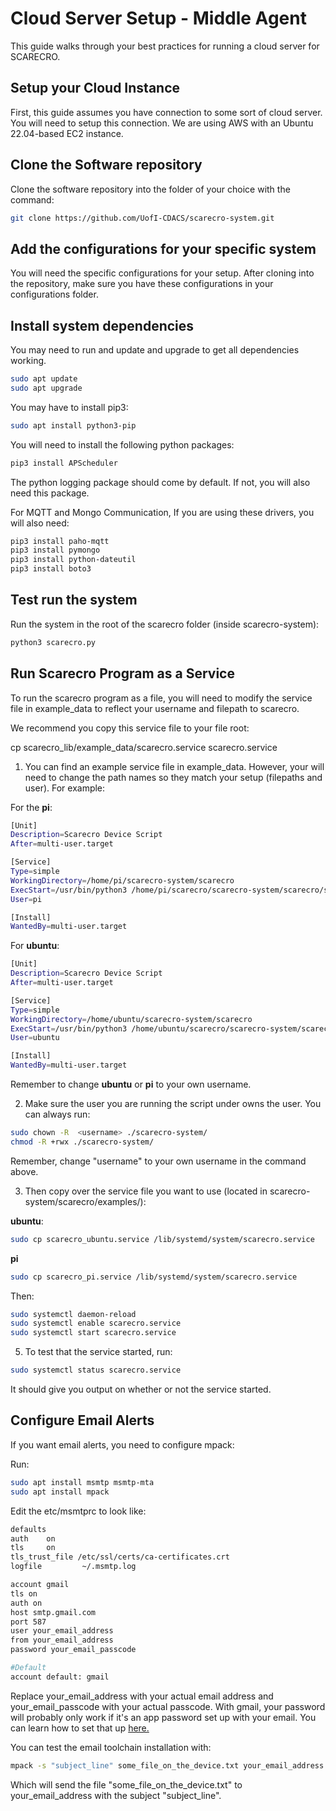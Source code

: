 # Cloud Server Setup - Middle Agent 
This guide walks through your best practices for running a cloud server for SCARECRO. 

## Setup your Cloud Instance
First, this guide assumes you have connection to some sort of cloud server. You will need to setup this connection. We are using AWS with an Ubuntu 22.04-based EC2 instance. 

## Clone the Software repository 
Clone the software repository into the folder of your choice with the command:

```bash
git clone https://github.com/UofI-CDACS/scarecro-system.git 
```

## Add the configurations for your specific system
You will need the specific configurations for your setup. After cloning into the repository, make sure you have these configurations in your configurations folder. 

## Install system dependencies

You may need to run and update and upgrade to get all dependencies working. 

```bash
sudo apt update
sudo apt upgrade
```
You may have to install pip3:

```bash
sudo apt install python3-pip
```

You will need to install the following python packages:
```bash
pip3 install APScheduler
```

The python logging package should come by default. If not, you will also need this package. 

For MQTT and Mongo Communication, If you are using these drivers, you will also need:

```bash
pip3 install paho-mqtt
pip3 install pymongo
pip3 install python-dateutil
pip3 install boto3
```


## Test run the system
Run the system in the root of the scarecro folder (inside scarecro-system):

```bash
python3 scarecro.py 
```



## Run Scarecro Program as a Service
To run the scarecro program as a file, you will need to modify the service file in example_data to reflect your username and filepath to scarecro. 

We recommend you copy this service file to your file root:

cp scarecro_lib/example_data/scarecro.service scarecro.service

1. You can find an example service file in example_data. However, your will need to change the path names so they match your setup (filepaths and user). For example: 

For the **pi**: 

```bash
[Unit]
Description=Scarecro Device Script
After=multi-user.target

[Service]
Type=simple
WorkingDirectory=/home/pi/scarecro-system/scarecro
ExecStart=/usr/bin/python3 /home/pi/scarecro/scarecro-system/scarecro/scarecro.py
User=pi

[Install]
WantedBy=multi-user.target
```

For **ubuntu**: 

```bash
[Unit]
Description=Scarecro Device Script
After=multi-user.target

[Service]
Type=simple
WorkingDirectory=/home/ubuntu/scarecro-system/scarecro
ExecStart=/usr/bin/python3 /home/ubuntu/scarecro/scarecro-system/scarecro/scarecro.py
User=ubuntu

[Install]
WantedBy=multi-user.target
```

Remember to change **ubuntu** or **pi** to your own username. 

2. Make sure the user you are running the script under owns the user. You can always run:

```bash
sudo chown -R  <username> ./scarecro-system/
chmod -R +rwx ./scarecro-system/
```

Remember, change "username" to your own username in the command above. 


3. Then copy over the service file you want to use (located in scarecro-system/scarecro/examples/): 

**ubuntu**: 

```bash
sudo cp scarecro_ubuntu.service /lib/systemd/system/scarecro.service
```
**pi**

```bash
sudo cp scarecro_pi.service /lib/systemd/system/scarecro.service
```

Then:

```bash
sudo systemctl daemon-reload
sudo systemctl enable scarecro.service
sudo systemctl start scarecro.service
```

5. To test that the service started, run:

```bash
sudo systemctl status scarecro.service
```

It should give you output on whether or not the service started. 


## Configure Email Alerts
If you want email alerts, you need to configure mpack: 

Run: 

```bash
sudo apt install msmtp msmtp-mta
sudo apt install mpack
```
Edit the etc/msmtprc to look like:

```bash
defaults
auth    on
tls     on
tls_trust_file /etc/ssl/certs/ca-certificates.crt
logfile         ~/.msmtp.log

account gmail
tls on
auth on
host smtp.gmail.com
port 587
user your_email_address
from your_email_address
password your_email_passcode

#Default
account default: gmail
```

Replace your_email_address with your actual email address and your_email_passcode with your actual passcode. With gmail, your password will probably only work if it's an app password set up with your email. You can learn how to set that up [here.](https://support.google.com/accounts/answer/185833?hl=en)

You can test the email toolchain installation with:

```bash
mpack -s "subject_line" some_file_on_the_device.txt your_email_address
```

Which will send the file "some_file_on_the_device.txt" to your_email_address with the subject "subject_line".
